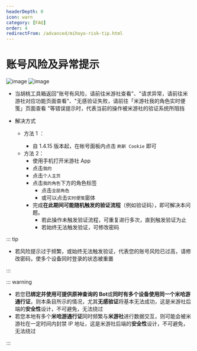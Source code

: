 ```yaml
---
headerDepth: 0
icon: warn
category: [FAQ]
order: 4
redirectFrom: /advanced/mihoyo-risk-tip.html
---
```


# 账号风险及异常提示

![image](https://user-images.githubusercontent.com/96916320/201329765-531d6eb6-2ec4-4022-9049-bcba3b4bf9cf.png)
![image](https://user-images.githubusercontent.com/96916320/204005371-ced5213b-a7af-4cba-baa3-818f9b7ade35.png)

- 当胡桃工具箱返回"账号有风险，请前往米游社查看"、"请求异常，请前往米游社对应功能页面查看"、"无感验证失败，请前往「米游社我的角色实时便笺」页面查看
  "等错误提示时，代表当前的操作被米游社的验证系统所阻挡

- 解决方式
  - 方法 1 <Badge text="推荐" type="tip" /> ：
    - 自 1.4.15 版本起，在帐号面板内点击 `刷新 Cookie` 即可
  - 方法 2：
    - 使用手机打开米游社 App
    - 点击`我的`
    - 点击`个人主页`
    - 点击`我的角色`下方的角色标签
      - 点击`全部角色`
      - 或可以点击`实时便笺`窗体
    - 完成**在此期间可能随机触发的验证流程**（例如验证码），即可解决本问题。
      - 若此操作未触发验证流程，可重复进行多次，直到触发验证为止
      - 若始终无法触发验证，可修改密码

::: tip

- 若风险提示过于频繁，或始终无法触发验证，代表您的账号风险已过高，请修改密码，使多个设备同时登录的状态被重置

:::

::: warning

- 若您**已绑定并使用可提供原神查询的 Bot**或**同时有多个设备使用同一个米哈游通行证**，则本条目所示的情况，尤其**无感验证**将基本无法成功，这是米游社后端的**安全性**设计，不可避免，无法绕过
- 若您本地有多个**米哈游通行证**同时频繁与**米游社**进行数据交互，则可能会被米游社在一定时间内封禁 IP 地址，这是米游社后端的**安全性**设计，不可避免，无法绕过

:::
